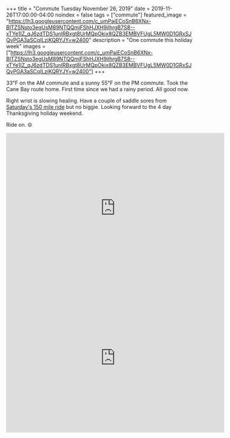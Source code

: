 +++
title =  "Commute Tuesday November 26, 2019"
date = 2019-11-26T17:00:00-04:00
noindex = false
tags = ["commute"]
featured_image = "https://lh3.googleusercontent.com/c_umPaiECoSnB6XNx-BlTZSNsto3egUsM89NTQQmjFShHJXH9ilhrgB7S8--xTYe1IZ_qJ6zdTDS1unIRBxgt8UrMQpOkix8QZB3EMBVFUgL5MW0D1GRxSJQvPGA3aSCqILziKQRYJY=w2400"
description = "One commute this holiday week"
images = ["https://lh3.googleusercontent.com/c_umPaiECoSnB6XNx-BlTZSNsto3egUsM89NTQQmjFShHJXH9ilhrgB7S8--xTYe1IZ_qJ6zdTDS1unIRBxgt8UrMQpOkix8QZB3EMBVFUgL5MW0D1GRxSJQvPGA3aSCqILziKQRYJY=w2400"]
+++

33℉ on the AM commute and a sunny 55℉ on the PM commute. Took the Cane Bay route home. First time since we had a rainy period. All good now.  

Right wrist is slowing healing. Have a couple of saddle sores from [Saturday's 150 mile ride](/posts/20191123/) but no biggie. Looking forward to the 4 day Thanksgiving holiday weekend.

Ride on. ☮

<iframe height='405' width='590' frameborder='0' allowtransparency='true' scrolling='no' src='https://www.strava.com/activities/2892242737/embed/be13ac1ac43f6d4725bd19801ce197a04c7f8185'></iframe>

<iframe height='405' width='590' frameborder='0' allowtransparency='true' scrolling='no' src='https://www.strava.com/activities/2893908020/embed/ce3dd08cbb246399172fa44ca2149a5b8577a1aa'></iframe>
